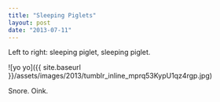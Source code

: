 ```yaml
---
title: "Sleeping Piglets"
layout: post
date: "2013-07-11"
---
```


Left to right: sleeping piglet, sleeping piglet.

![yo yo]({{ site.baseurl }}/assets/images/2013/tumblr_inline_mprq53KypU1qz4rgp.jpg)

Snore. Oink.

